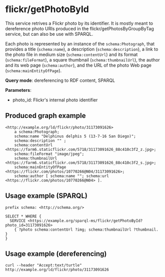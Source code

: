 # flickr/getPhotoById

This service retrives a Flickr photo by its identifier.
It is mostly meant to dereference photo URIs produced in the flickr/getPhotosByGroupByTag service, but can also be use with SPARQL.

Each photo is represented by an instance of the `schema:Photograph`, that provides a title (`schema:name`), a description (`schema:description`), a link to the photo file in medium size (`schema:contentUrl`) and its format (`schema:fileFormat`), a square thumbnail (`schema:thumbnailUrl`), the author and its web page (`schema:author`), and the URL of the photo Web page (`schema:mainEntityOfPage`).

**Query mode**: dereferencing to RDF content, SPARQL

**Parameters**:
- photo_id: Flickr's internal photo identifier


## Produced graph example

```turtle
<http://example.org/ld/flickr/photo/31173091626>
    a schema:Photograph;
    schema:name "Delphinus delphis 5 (13-7-16 San Diego)";
    schema:description "" ;
    schema:contentUrl <https://farm6.staticflickr.com/5718/31173091626_88c410c3f2_z.jpg>;
    schema:fileFormat "image/jpeg";
    schema:thumbnailUrl <https://farm6.staticflickr.com/5718/31173091626_88c410c3f2_s.jpg>;
    schema:mainEntityOfPage <https://flickr.com/photos/10770266@N04/31173091626>;
    schema:author [ schema:name ""; schema:url <https://flickr.com/photos/10770266@N04> ].
```

## Usage example (SPARQL)

```sparql
prefix schema: <http://schema.org/>

SELECT * WHERE {
  SERVICE <https://example.org/sparql-ms/flickr/getPhotoById?photo_id=31173091626>
    { ?photo schema:contentUrl ?img; schema:thumbnailUrl ?thumbnail.  }
}
```

## Usage example (dereferencing)

    curl --header "Accept:text/turtle" http://example.org/ld/flickr/photo/31173091626
